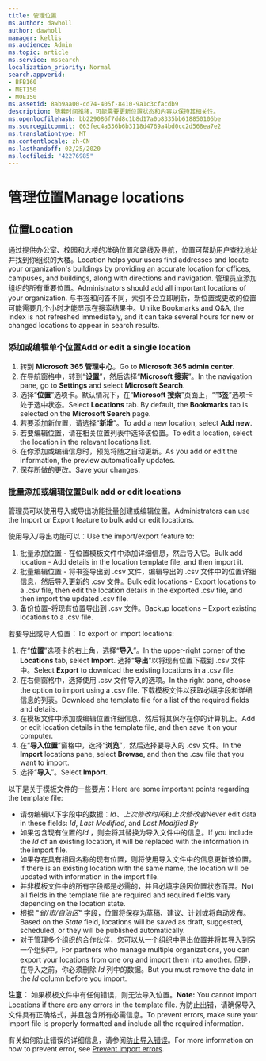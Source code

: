 ```yaml
---
title: 管理位置
ms.author: dawholl
author: dawholl
manager: kellis
ms.audience: Admin
ms.topic: article
ms.service: mssearch
localization_priority: Normal
search.appverid:
- BFB160
- MET150
- MOE150
ms.assetid: 8ab9aa00-cd74-405f-8410-9a1c3cfacdb9
description: 随着时间推移，可能需要更新位置状态和内容以保持其相关性。
ms.openlocfilehash: bb229086f7dd8c1b8d17a0b8335bb618850106be
ms.sourcegitcommit: 063fec4a336b6b3118d4769a4bd0cc2d568ea7e2
ms.translationtype: MT
ms.contentlocale: zh-CN
ms.lasthandoff: 02/25/2020
ms.locfileid: "42276985"
---
```

# <a name="manage-locations"></a><span data-ttu-id="6f05d-103">管理位置</span><span class="sxs-lookup"><span data-stu-id="6f05d-103">Manage locations</span></span>

## <a name="location"></a><span data-ttu-id="6f05d-104">位置</span><span class="sxs-lookup"><span data-stu-id="6f05d-104">Location</span></span>

<span data-ttu-id="6f05d-105">通过提供办公室、校园和大楼的准确位置和路线及导航，位置可帮助用户查找地址并找到你组织的大楼。</span><span class="sxs-lookup"><span data-stu-id="6f05d-105">Location helps your users find addresses and locate your organization's buildings by providing an accurate location for offices, campuses, and buildings, along with directions and navigation.</span></span> <span data-ttu-id="6f05d-106">管理员应添加组织的所有重要位置。</span><span class="sxs-lookup"><span data-stu-id="6f05d-106">Administrators should add all important locations of your organization.</span></span> <span data-ttu-id="6f05d-107">与书签和问答不同，索引不会立即刷新，新位置或更改的位置可能需要几个小时才能显示在搜索结果中。</span><span class="sxs-lookup"><span data-stu-id="6f05d-107">Unlike Bookmarks and Q&A, the index is not refreshed immediately, and it can take several hours for new or changed locations to appear in search results.</span></span>

### <a name="add-or-edit-a-single-location"></a><span data-ttu-id="6f05d-108">添加或编辑单个位置</span><span class="sxs-lookup"><span data-stu-id="6f05d-108">Add or edit a single location</span></span>

1. <span data-ttu-id="6f05d-109">转到 **Microsoft 365 管理中心**。</span><span class="sxs-lookup"><span data-stu-id="6f05d-109">Go to **Microsoft 365 admin center**.</span></span>
1. <span data-ttu-id="6f05d-110">在导航窗格中，转到“**设置**”，然后选择“**Microsoft 搜索**”。</span><span class="sxs-lookup"><span data-stu-id="6f05d-110">In the navigation pane, go to **Settings** and select **Microsoft Search**.</span></span>
1. <span data-ttu-id="6f05d-111">选择“**位置**”选项卡。默认情况下，在“**Microsoft 搜索**”页面上，“**书签**”选项卡处于选中状态。</span><span class="sxs-lookup"><span data-stu-id="6f05d-111">Select **Locations** tab. By default, the **Bookmarks** tab is selected on the **Microsoft Search** page.</span></span>
1. <span data-ttu-id="6f05d-112">若要添加新位置，请选择“**新增**”。</span><span class="sxs-lookup"><span data-stu-id="6f05d-112">To add a new location, select **Add new**.</span></span>
1. <span data-ttu-id="6f05d-113">若要编辑位置，请在相关位置列表中选择该位置。</span><span class="sxs-lookup"><span data-stu-id="6f05d-113">To edit a location, select the location in the relevant locations list.</span></span>
1. <span data-ttu-id="6f05d-114">在你添加或编辑信息时，预览将随之自动更新。</span><span class="sxs-lookup"><span data-stu-id="6f05d-114">As you add or edit the information, the preview automatically updates.</span></span>
1. <span data-ttu-id="6f05d-115">保存所做的更改。</span><span class="sxs-lookup"><span data-stu-id="6f05d-115">Save your changes.</span></span>

### <a name="bulk-add-or-edit-locations"></a><span data-ttu-id="6f05d-116">批量添加或编辑位置</span><span class="sxs-lookup"><span data-stu-id="6f05d-116">Bulk add or edit locations</span></span>

<span data-ttu-id="6f05d-117">管理员可以使用导入或导出功能批量创建或编辑位置。</span><span class="sxs-lookup"><span data-stu-id="6f05d-117">Administrators can use the Import or Export feature to bulk add or edit locations.</span></span>

<span data-ttu-id="6f05d-118">使用导入/导出功能可以：</span><span class="sxs-lookup"><span data-stu-id="6f05d-118">Use the import/export feature to:</span></span>

1. <span data-ttu-id="6f05d-119">批量添加位置 - 在位置模板文件中添加详细信息，然后导入它。</span><span class="sxs-lookup"><span data-stu-id="6f05d-119">Bulk add location - Add details in the location template file, and then import it.</span></span>
1. <span data-ttu-id="6f05d-120">批量编辑位置 - 将书签导出到 .csv 文件，编辑导出的 .csv 文件中的位置详细信息，然后导入更新的 .csv 文件。</span><span class="sxs-lookup"><span data-stu-id="6f05d-120">Bulk edit locations - Export locations to a .csv file, then edit the location details in the exported .csv file, and then import the updated .csv file.</span></span>
1. <span data-ttu-id="6f05d-121">备份位置–将现有位置导出到 .csv 文件。</span><span class="sxs-lookup"><span data-stu-id="6f05d-121">Backup locations – Export existing locations to a .csv file.</span></span>

<span data-ttu-id="6f05d-122">若要导出或导入位置：</span><span class="sxs-lookup"><span data-stu-id="6f05d-122">To export or import locations:</span></span>

1. <span data-ttu-id="6f05d-123">在“**位置**”选项卡的右上角，选择“**导入**”。</span><span class="sxs-lookup"><span data-stu-id="6f05d-123">In the upper-right corner of the **Locations** tab, select **Import**.</span></span>
<span data-ttu-id="6f05d-124">选择“**导出**”以将现有位置下载到 .csv 文件中。</span><span class="sxs-lookup"><span data-stu-id="6f05d-124">Select **Export** to download the existing locations in a .csv file.</span></span>
1. <span data-ttu-id="6f05d-125">在右侧窗格中，选择使用 .csv 文件导入的选项。</span><span class="sxs-lookup"><span data-stu-id="6f05d-125">In the right pane, choose the option to import using a .csv file.</span></span>
<span data-ttu-id="6f05d-126">下载模板文件以获取必填字段和详细信息的列表。</span><span class="sxs-lookup"><span data-stu-id="6f05d-126">Download ehe template file for a list of the required fields and details.</span></span>
1. <span data-ttu-id="6f05d-127">在模板文件中添加或编辑位置详细信息，然后将其保存在你的计算机上。</span><span class="sxs-lookup"><span data-stu-id="6f05d-127">Add or edit location details in the template file, and then save it on your computer.</span></span>
1. <span data-ttu-id="6f05d-128">在“**导入位置**”窗格中，选择“**浏览**”，然后选择要导入的 .csv 文件。</span><span class="sxs-lookup"><span data-stu-id="6f05d-128">In the **Import** locations pane, select **Browse**, and then the .csv file that you want to import.</span></span>
1. <span data-ttu-id="6f05d-129">选择“**导入**”。</span><span class="sxs-lookup"><span data-stu-id="6f05d-129">Select **Import**.</span></span>

<span data-ttu-id="6f05d-130">以下是关于模板文件的一些要点：</span><span class="sxs-lookup"><span data-stu-id="6f05d-130">Here are some important points regarding the template file:</span></span>

- <span data-ttu-id="6f05d-131">请勿编辑以下字段中的数据：*Id*、*上次修改时间*和*上次修改者*</span><span class="sxs-lookup"><span data-stu-id="6f05d-131">Never edit data in these fields: *Id*, *Last Modified*, and *Last Modified By*</span></span>
- <span data-ttu-id="6f05d-132">如果包含现有位置的*Id* ，则会将其替换为导入文件中的信息。</span><span class="sxs-lookup"><span data-stu-id="6f05d-132">If you include the *Id* of an existing location, it will be replaced with the information in the import file.</span></span>
- <span data-ttu-id="6f05d-133">如果存在具有相同名称的现有位置，则将使用导入文件中的信息更新该位置。</span><span class="sxs-lookup"><span data-stu-id="6f05d-133">If there is an existing location with the same name, the location will be updated with information in the import file.</span></span>
- <span data-ttu-id="6f05d-134">并非模板文件中的所有字段都是必需的，并且必填字段因位置状态而异。</span><span class="sxs-lookup"><span data-stu-id="6f05d-134">Not all fields in the template file are required and required fields vary depending on the location state.</span></span>
- <span data-ttu-id="6f05d-135">根据 "*省/市/自治区*" 字段，位置将保存为草稿、建议、计划或将自动发布。</span><span class="sxs-lookup"><span data-stu-id="6f05d-135">Based on the *State* field, locations will be saved as draft, suggested, scheduled, or they will be published automatically.</span></span>
- <span data-ttu-id="6f05d-136">对于管理多个组织的合作伙伴，您可以从一个组织中导出位置并将其导入到另一个组织中。</span><span class="sxs-lookup"><span data-stu-id="6f05d-136">For partners who manage multiple organizations, you can export your locations from one org and import them into another.</span></span> <span data-ttu-id="6f05d-137">但是，在导入之前，你必须删除 *Id* 列中的数据。</span><span class="sxs-lookup"><span data-stu-id="6f05d-137">But you must remove the data in the *Id* column before you import.</span></span>

<span data-ttu-id="6f05d-138">**注意：** 如果模板文件中有任何错误，则无法导入位置。</span><span class="sxs-lookup"><span data-stu-id="6f05d-138">**Note:** You cannot import Locations if there are any errors in the template file.</span></span> <span data-ttu-id="6f05d-139">为防止出错，请确保导入文件具有正确格式，并且包含所有必需信息。</span><span class="sxs-lookup"><span data-stu-id="6f05d-139">To prevent errors, make sure your import file is properly formatted and include all the required information.</span></span>

<span data-ttu-id="6f05d-140">有关如何防止错误的详细信息，请参阅[防止导入错误](manage-bookmarks.md#prevent-import-errors)。</span><span class="sxs-lookup"><span data-stu-id="6f05d-140">For more information on how to prevent error, see [Prevent import errors](manage-bookmarks.md#prevent-import-errors).</span></span>
